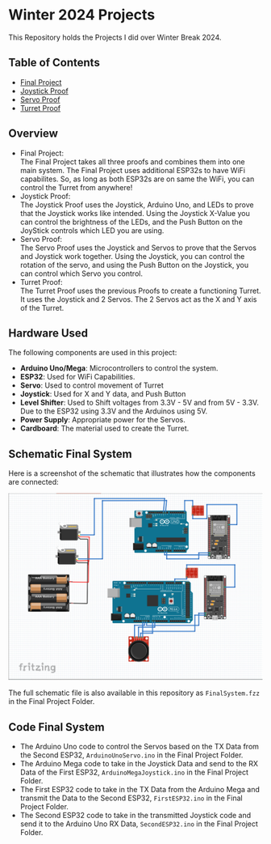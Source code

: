 # Winter 2024 Projects

This Repository holds the Projects I did over Winter Break 2024.

## Table of Contents
- [Final Project](https://github.com/Bunga-byte/Winter2024/tree/main/Final%20Project)
- [Joystick Proof](https://github.com/Bunga-byte/Winter2024/tree/main/Joystick%20Proof)
- [Servo Proof](https://github.com/Bunga-byte/Winter2024/tree/main/Servo%20Proof)
- [Turret Proof](https://github.com/Bunga-byte/Winter2024/tree/main/Turret%20Proof)

## Overview
- Final Project:<br>
  The Final Project takes all three proofs and combines them into one main system. The Final Project uses additional ESP32s to have WiFi capabilites. So, as long    as both ESP32s are on same the WiFi, you can control the Turret from anywhere!
- Joystick Proof:<br>
  The Joystick Proof uses the Joystick, Arduino Uno, and LEDs to prove that the Joystick works like intended. Using the Joystick X-Value you can control the    brightness of the LEDs, and the Push Button on the JoyStick controls which LED you are using.
- Servo Proof:<br>
  The Servo Proof uses the Joystick and Servos to prove that the Servos and Joystick work together. Using the Joystick, you can control the rotation of the servo, 
  and using the Push Button on the Joystick, you can control which Servo you control.
- Turret Proof:<br>
  The Turret Proof uses the previous Proofs to create a functioning Turret. It uses the Joystick and 2 Servos. The 2 Servos act as the X and Y axis of the Turret. 

## Hardware Used
The following components are used in this project:
- **Arduino Uno/Mega**: Microcontrollers to control the system.
- **ESP32**: Used for WiFi Capabilities.
- **Servo**: Used to control movement of Turret
- **Joystick**: Used for X and Y data, and Push Button
- **Level Shifter**: Used to Shift voltages from 3.3V - 5V and from 5V - 3.3V. Due to the ESP32 using 3.3V and the Arduinos using 5V.
- **Power Supply**: Appropriate power for the Servos.
- **Cardboard**: The material used to create the Turret.

## Schematic Final System
Here is a screenshot of the schematic that illustrates how the components are connected:

![Schematic Screenshot](https://github.com/Bunga-byte/Winter2024/blob/main/Final%20Project/Final%20System.png)

The full schematic file is also available in this repository as `FinalSystem.fzz` in the Final Project Folder.

## Code Final System
- The Arduino Uno code to control the Servos based on the TX Data from the Second ESP32, `ArduinoUnoServo.ino` in the Final Project Folder.<br>
- The Arduino Mega code to take in the Joystick Data and send to the RX Data of the First ESP32, `ArduinoMegaJoystick.ino` in the Final Project Folder.<br>
- The First ESP32 code to take in the TX Data from the Arduino Mega and transmit the Data to the Second ESP32, `FirstESP32.ino` in the Final Project Folder.<br>
- The Second ESP32 code to take in the transmitted Joystick code and send it to the Arduino Uno RX Data, `SecondESP32.ino` in the Final Project Folder.<br>

